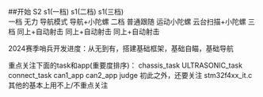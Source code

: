 ##开始
S2			s1(一档)			s1(二档)				s1(三档)  
一档		无力			    导航模式			导航+小陀螺
二档		普通跟随		    运动小陀螺			云台扫描+小陀螺
三档		同上+自动射击	同上+自动射击		同上+自动射击

2024赛季哨兵开发进度：从无到有，搭建基础框架，基础自瞄，基础导航

重点关注下面的task和app(重要度排序)：
chassis_task
ULTRASONIC_task
connect_task
can1_app
can2_app
judge
初此之外，还要关注
stm32f4xx_it.c
其他的基本上用不上/不重点关注
